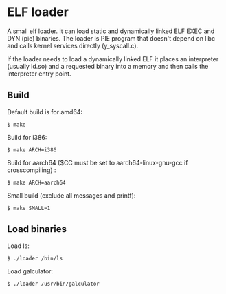 # ELF loader

A small elf loader. It can load static and dynamically linked ELF EXEC and DYN (pie) binaries. The loader is PIE program that doesn't depend on libc and calls kernel services directly (y_syscall.c).

If the loader needs to load a dynamically linked ELF it places an interpreter (usually ld.so) and a requested binary into a memory and then calls the interpreter entry point.


## Build

Default build is for amd64:

```
$ make
``` 

Build for i386:

```
$ make ARCH=i386
```

Build for aarch64 ($CC must be set to aarch64-linux-gnu-gcc if crosscompiling) :

```
$ make ARCH=aarch64
```

Small build (exclude all messages and printf):

```
$ make SMALL=1
```

## Load binaries

Load ls:
```
$ ./loader /bin/ls
```

Load galculator:
```
$ ./loader /usr/bin/galculator
```

